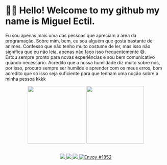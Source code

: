 # 🤙🏿 Hello! Welcome to my github my name is Miguel Ectil.

<p>
  Eu sou apenas mais uma das pessoas que apreciam a área da programação. Sobre mim, bem, eu sou alguém que gosta bastante de animes. Confesso que não tenho muito costume de ler, mas isso não significa que eu não leia, apenas não faço isso frequentemente 😅.
  <br />Estou sempre pronto para novas experiências e sou bem comunicativo quando necessário. Acredito que a nossa humildade diz muito sobre nós, por isso, procuro sempre ser humilde e aprender com os meus erros, bom acredito que só isso seja suficiente para que tenham uma noção sobre a minha pessoa kkkk
</p>


<div style="display: inline_block" align="center">
  <img height="180em" src="https://github-readme-stats.vercel.app/api?username=andressansantos&show_icons=true&theme=tokyonight"/>
  <img height="180em" src="https://github-readme-stats.vercel.app/api/top-langs/?username=andressansantos&layout=compact&theme=tokyonight"/>
</div>

##

<div align="center">
  <a href="https://www.linkedin.com/in/miguel-ectil-a54063267/">
    <img src="https://img.shields.io/badge/LinkedIn-0077B5?style=for-the-badge&logo=linkedin&logoColor=white"/>
  </a>
  <a href="mailto:ectilmiguelmiguelectil@gmail.com">
    <img src="https://img.shields.io/badge/Gmail-D14836?style=for-the-badge&logo=gmail&logoColor=white"/>
  </a>
  <a href = "https://github.com/Miguel-ectil">
    <img src="https://img.shields.io/badge/GitHub-100000?style=for-the-badge&logo=github&logoColor=white" target="_blank">
  </a>

  <a href="https://discordapp.com/users/850006673815765083/850006673815765085"> 
    <img src="https://img.shields.io/badge/Discord-7289DA?style=for-the-badge&logo=discord&logoColor=white" alt="Envoy_#1852" />
  </a>
    <!-- <link rel="stylesheet" href="https://cdn.jsdelivr.net/gh/devicons/devicon@v2.15.1/devicon.min.css">
    <link rel="stylesheet" href="https://cdn.jsdelivr.net/gh/devicons/devicon@v2.15.1/devicon.min.css">
    <link rel="stylesheet" href="https://cdn.jsdelivr.net/gh/devicons/devicon@v2.15.1/devicon.min.css">
    <link rel="stylesheet" href="https://cdn.jsdelivr.net/gh/devicons/devicon@v2.15.1/devicon.min.css">
    <link rel="stylesheet" href="https://cdn.jsdelivr.net/gh/devicons/devicon@v2.15.1/devicon.min.css">
    <i class="devicon-materialui-plain colored"></i> -->
</div>
